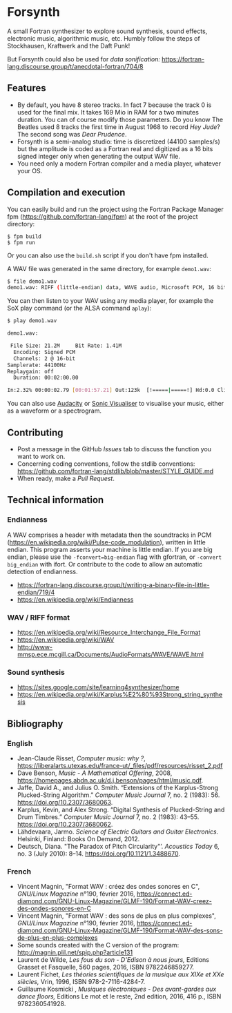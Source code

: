 # Forsynth
A small Fortran synthesizer to explore sound synthesis, sound effects, electronic music, algorithmic music, etc. Humbly follow the steps of Stockhausen, Kraftwerk and the Daft Punk!

But Forsynth could also be used for *data sonification:*
https://fortran-lang.discourse.group/t/anecdotal-fortran/704/8

## Features

* By default, you have 8 stereo tracks. In fact 7 because the track 0 is used for the final mix. It takes 169 Mio in RAM for a two minutes duration. You can of course modify those parameters. Do you know The Beatles used 8 tracks the first time in August 1968 to record *Hey Jude*? The second song was *Dear Prudence*.
* Forsynth is a semi-analog studio: time is discretized (44100 samples/s) but the amplitude is coded as a Fortran real and digitized as a 16 bits signed integer only when generating the output WAV file.
* You need only a modern Fortran compiler and a media player, whatever your OS.

## Compilation and execution

You can easily build and run the project using the Fortran Package Manager fpm (https://github.com/fortran-lang/fpm) at the root of the project directory:
```
$ fpm build
$ fpm run
```

Or you can also use the `build.sh` script if you don't have fpm installed.

A WAV file was generated in the same directory, for example `demo1.wav`:

```bash
$ file demo1.wav
demo1.wav: RIFF (little-endian) data, WAVE audio, Microsoft PCM, 16 bit, stereo 44100 Hz
```

You can then listen to your WAV using any media player, for example the SoX play command (or the ALSA command `aplay`):

```bash
$ play demo1.wav

demo1.wav:

 File Size: 21.2M     Bit Rate: 1.41M
  Encoding: Signed PCM
  Channels: 2 @ 16-bit
Samplerate: 44100Hz
Replaygain: off
  Duration: 00:02:00.00

In:2.32% 00:00:02.79 [00:01:57.21] Out:123k  [!=====|=====!] Hd:0.0 Clip:0
```

You can also use [Audacity](https://www.audacityteam.org/) or [Sonic Visualiser](https://sonicvisualiser.org/) to visualise your music, either as a waveform or a spectrogram.

## Contributing

* Post a message in the GitHub *Issues* tab to discuss the function you want to work on.
* Concerning coding conventions, follow the stdlib conventions:
https://github.com/fortran-lang/stdlib/blob/master/STYLE_GUIDE.md
* When ready, make a *Pull Request*.

## Technical information

### Endianness

A WAV comprises a header with metadata then the soundtracks in PCM (https://en.wikipedia.org/wiki/Pulse-code_modulation), written in little endian. This program asserts your machine is little endian. If you are big endian, please use the `-fconvert=big-endian` flag with gfortran, or `-convert big_endian` with ifort. Or contribute to the code to allow an automatic detection of endianness.

* https://fortran-lang.discourse.group/t/writing-a-binary-file-in-little-endian/719/4
* https://en.wikipedia.org/wiki/Endianness

### WAV / RIFF format

* https://en.wikipedia.org/wiki/Resource_Interchange_File_Format
* https://en.wikipedia.org/wiki/WAV
* http://www-mmsp.ece.mcgill.ca/Documents/AudioFormats/WAVE/WAVE.html

### Sound synthesis

* https://sites.google.com/site/learning4synthesizer/home
* https://en.wikipedia.org/wiki/Karplus%E2%80%93Strong_string_synthesis

## Bibliography
### English

* Jean-Claude Risset, *Computer music: why ?*, https://liberalarts.utexas.edu/france-ut/_files/pdf/resources/risset_2.pdf
* Dave Benson, *Music - A Mathematical Offering*, 2008, https://homepages.abdn.ac.uk/d.j.benson/pages/html/music.pdf.
* Jaffe, David A., and Julius O. Smith. “Extensions of the Karplus-Strong Plucked-String Algorithm.” *Computer Music Journal* 7, no. 2 (1983): 56. https://doi.org/10.2307/3680063.
* Karplus, Kevin, and Alex Strong. “Digital Synthesis of Plucked-String and Drum Timbres.” *Computer Music Journal* 7, no. 2 (1983): 43–55. https://doi.org/10.2307/3680062.
* Lähdevaara, Jarmo. *Science of Electric Guitars and Guitar Electronics.* Helsinki, Finland: Books On Demand, 2012.
* Deutsch, Diana. "The Paradox of Pitch Circularity"’. *Acoustics Today* 6, no. 3 (July 2010): 8–14. https://doi.org/10.1121/1.3488670.

### French
* Vincent Magnin, "Format WAV : créez des ondes sonores en C", *GNU/Linux Magazine* n°190, février 2016, https://connect.ed-diamond.com/GNU-Linux-Magazine/GLMF-190/Format-WAV-creez-des-ondes-sonores-en-C
* Vincent Magnin, "Format WAV : des sons de plus en plus complexes", *GNU/Linux Magazine* n°190, février 2016, https://connect.ed-diamond.com/GNU-Linux-Magazine/GLMF-190/Format-WAV-des-sons-de-plus-en-plus-complexes
* Some sounds created with the C version of the program: http://magnin.plil.net/spip.php?article131
* Laurent de Wilde, *Les fous du son - D'Edison à nous jours,* Editions Grasset et Fasquelle, 560 pages, 2016, ISBN 9782246859277.
* Laurent Fichet, *Les théories scientifiques de la musique aux XIXe et XXe siècles,* Vrin, 1996, ISBN 978-2-7116-4284-7.
* Guillaume Kosmicki , *Musiques électroniques - Des avant-gardes aux dance floors,* Editions Le mot et le reste, 2nd edition, 2016, 416 p., ISBN 9782360541928.

